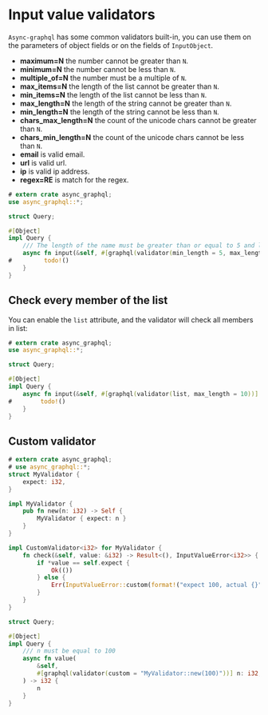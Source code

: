 # Input value validators

`Async-graphql` has some common validators built-in, you can use them on the parameters of object fields or on the fields of `InputObject`.

- **maximum=N** the number cannot be greater than `N`.
- **minimum=N** the number cannot be less than `N`.
- **multiple_of=N** the number must be a multiple of `N`.
- **max_items=N** the length of the list cannot be greater than `N`.
- **min_items=N** the length of the list cannot be less than `N`.
- **max_length=N** the length of the string cannot be greater than `N`.
- **min_length=N** the length of the string cannot be less than `N`.
- **chars_max_length=N** the count of the unicode chars cannot be greater than `N`.
- **chars_min_length=N** the count of the unicode chars cannot be less than `N`.
- **email** is valid email.
- **url** is valid url.
- **ip** is valid ip address.
- **regex=RE** is match for the regex.

```rust
# extern crate async_graphql;
use async_graphql::*;

struct Query;

#[Object]
impl Query {
    /// The length of the name must be greater than or equal to 5 and less than or equal to 10.
    async fn input(&self, #[graphql(validator(min_length = 5, max_length = 10))] name: String) -> Result<i32> {
#         todo!()
    }
}
```

## Check every member of the list

You can enable the `list` attribute, and the validator will check all members in list:

```rust
# extern crate async_graphql;
use async_graphql::*;

struct Query;

#[Object]
impl Query {
    async fn input(&self, #[graphql(validator(list, max_length = 10))] names: Vec<String>) -> Result<i32> {
#        todo!()
    }
}
```

## Custom validator

```rust
# extern crate async_graphql;
# use async_graphql::*;
struct MyValidator {
    expect: i32,
}

impl MyValidator {
    pub fn new(n: i32) -> Self {
        MyValidator { expect: n }
    }
}

impl CustomValidator<i32> for MyValidator {
    fn check(&self, value: &i32) -> Result<(), InputValueError<i32>> {
        if *value == self.expect {
            Ok(())
        } else {
            Err(InputValueError::custom(format!("expect 100, actual {}", value)))
        }
    }
}

struct Query;

#[Object]
impl Query {
    /// n must be equal to 100
    async fn value(
        &self,
        #[graphql(validator(custom = "MyValidator::new(100)"))] n: i32,
    ) -> i32 {
        n
    }
}
```

